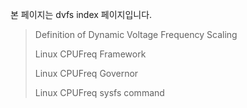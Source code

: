본 페이지는 dvfs index 페이지입니다.



> Definition of Dynamic Voltage Frequency Scaling
>
> Linux CPUFreq Framework
>
> Linux CPUFreq Governor
>
> Linux CPUFreq sysfs command